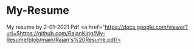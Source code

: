 # My-Resume
My resume by 2-01-2021
Pdf <a href="https://docs.google.com/viewer?url=$https://github.com/RajanKing/My-Resume/blob/main/Rajan's%20Resume.pdf/>
